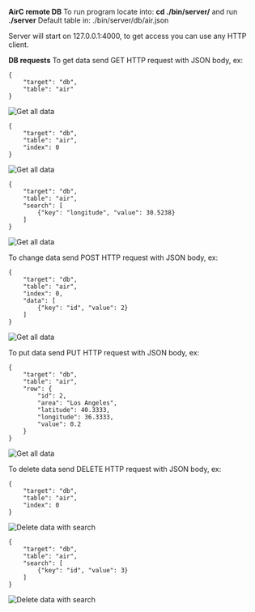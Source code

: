 **AirC remote DB**
To run program locate into: **cd ./bin/server/** and run **./server**
Default table in: ./bin/server/db/air.json

Server will start on 127.0.0.1:4000, to get access you can use any HTTP client.

**DB requests**
To get data send GET HTTP request with JSON body, ex: 
```
{
    "target": "db",
    "table": "air"
}
```
![Get all data](https://github.com/licurg/airc-db/screenshots/Screenshot_from_2020-04-25_17-55-36.png)

```
{
    "target": "db",
    "table": "air",
    "index": 0
}
```
![Get all data](https://github.com/licurg/airc-db/screenshots/Screenshot_from_2020-04-25_18-24-54.png)

```
{
    "target": "db",
    "table": "air",
    "search": [
        {"key": "longitude", "value": 30.5238}
    ]
}
```
![Get all data](https://github.com/licurg/airc-db/screenshots/Screenshot_from_2020-04-25_18-26-58.png)

To change data send POST HTTP request with JSON body, ex:
```
{
    "target": "db",
    "table": "air",
    "index": 0,
    "data": [
        {"key": "id", "value": 2}
    ]
}
```
![Get all data](https://github.com/licurg/airc-db/screenshots/Screenshot_from_2020-04-25_18-02-27.png)

To put data send PUT HTTP request with JSON body, ex:
```
{
    "target": "db",
    "table": "air",
    "row": {
        "id": 2,
        "area": "Los Angeles",
        "latitude": 40.3333,
        "longitude": 36.3333,
        "value": 0.2
    }
}
```
![Get all data](https://github.com/licurg/airc-db/screenshots/Screenshot_from_2020-04-25_18-05-45.png)

To delete data send DELETE HTTP request with JSON body, ex:
```
{
    "target": "db",
    "table": "air",
    "index": 0
}
```
![Delete data with search](https://github.com/licurg/airc-db/screenshots/Screenshot_from_2020-04-25_18-12-50.png)

```
{
    "target": "db",
    "table": "air",
    "search": [
        {"key": "id", "value": 3}
    ]
}
```
![Delete data with search](https://github.com/licurg/airc-db/screenshots/Screenshot_from_2020-04-25_18-10-19.png)